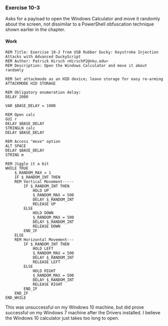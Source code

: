 ### Exercise 10-3
Asks for a payload to open the Windows Calculator and move it randomly about the screen, not dissimilar to a PowerShell obfuscation technique shown earlier in the chapter.
#### Work
```DuckyScript
REM Title: Exercise 10-2 from USB Rubber Ducky: Keystroke Injection Attacks with Advanced DuckyScript
REM Author: Patrick Hirsch <HirschP2@nku.edu>
REM Description: Open the Windows Calculator and move it about randomly

REM Set attackmode as an HID device; leave storage for easy re-arming
ATTACKMODE HID STORAGE

REM Obligatory enumeration delay:
DELAY 2000

VAR $BASE_DELAY = 1000

REM Open calc
GUI r
DELAY $BASE_DELAY
STRINGLN calc
DELAY $BASE_DELAY

REM Access "move" option
ALT SPACE
DELAY $BASE_DELAY
STRING m

REM Jiggle it a bit
WHILE TRUE
	$_RANDOM_MAX = 1
	IF $_RANDOM_INT THEN
	REM Vertical Movement-----
		IF $_RANDOM_INT THEN
			HOLD UP
			$_RANDOM_MAX = 500
			DELAY $_RANDOM_INT
			RELEASE UP
		ELSE
			HOLD DOWN
			$_RANDOM_MAX = 500
			DELAY $_RANDOM_INT
			RELEASE DOWN
		END_IF
	ELSE
	REM Horizontal Movement---
		IF $_RANDOM_INT THEN
			HOLD LEFT
			$_RANDOM_MAX = 500
			DELAY $_RANDOM_INT
			RELEASE LEFT
		ELSE
			HOLD RIGHT
			$_RANDOM_MAX = 500
			DELAY $_RANDOM_INT
			RELEASE RIGHT
		END_IF
	END_IF
END_WHILE
```
This was unsuccessful on my Windows 10 machine, but did prove successful on my Windows 7 machine after the Drivers installed.  I believe the Windows 10 calculator just takes too long to open.